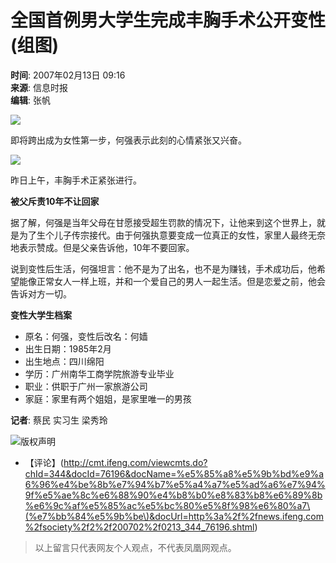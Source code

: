 # 全国首例男大学生完成丰胸手术公开变性(组图)

**时间**: 2007年02月13日 09:16  
**来源**: 信息时报  
**编辑**: 张帆  

![](http://img.ifeng.com/res/200702/0213_60890.jpg)

即将跨出成为女性第一步，何强表示此刻的心情紧张又兴奋。

![](http://img.ifeng.com/res/200702/0213_60891.jpg)

昨日上午，丰胸手术正紧张进行。

**被父斥责10年不让回家**

据了解，何强是当年父母在甘愿接受超生罚款的情况下，让他来到这个世界上，就是为了生个儿子传宗接代。由于何强执意要变成一位真正的女性，家里人最终无奈地表示赞成。但是父亲告诉他，10年不要回家。

说到变性后生活，何强坦言：他不是为了出名，也不是为赚钱，手术成功后，他希望能像正常女人一样上班，并和一个爱自己的男人一起生活。但是恋爱之前，他会告诉对方一切。

**变性大学生档案**

- 原名：何强，变性后改名：何嫱
- 出生日期：1985年2月
- 出生地点：四川绵阳
- 学历：广州南华工商学院旅游专业毕业
- 职业：供职于广州一家旅游公司
- 家庭：家里有两个姐姐，是家里唯一的男孩

**记者**: 蔡民 实习生 梁秀玲

![版权声明](http://img.ifeng.com/tres/news/wenjiabaozon.jpg) 

- 【评论】(http://cmt.ifeng.com/viewcmts.do?chId=344&docId=76196&docName=%e5%85%a8%e5%9b%bd%e9%a6%96%e4%be%8b%e7%94%b7%e5%a4%a7%e5%ad%a6%e7%94%9f%e5%ae%8c%e6%88%90%e4%b8%b0%e8%83%b8%e6%89%8b%e6%9c%af%e5%85%ac%e5%bc%80%e5%8f%98%e6%80%a7\(%e7%bb%84%e5%9b%be\)&docUrl=http%3a%2f%2fnews.ifeng.com%2fsociety%2f2%2f200702%2f0213_344_76196.shtml)

> 以上留言只代表网友个人观点，不代表凤凰网观点。
<!-- tcd_original_link https://news.ifeng.com/society/2/200702/0213_344_76196_1.shtml -->
